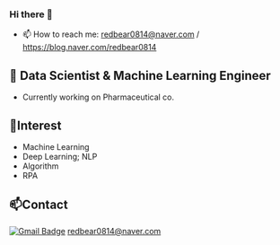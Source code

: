 ### Hi there 👋

<!--
**sunnydaisy/sunnydaisy** is a ✨ _special_ ✨ repository because its `README.md` (this file) appears on your GitHub profile.

Here are some ideas to get you started:

- 🔭 I’m currently working on ...
- 🌱 I’m currently learning ...
- 👯 I’m looking to collaborate on ...
- 🤔 I’m looking for help with ...
- 💬 Ask me about ...
- 📫 How to reach me: ...
- 😄 Pronouns: ...
- ⚡ Fun fact: ...
-->

- 📫 How to reach me: redbear0814@naver.com / https://blog.naver.com/redbear0814

## 🔭 Data Scientist & Machine Learning Engineer
- Currently working on Pharmaceutical co.

## 🌱Interest
- Machine Learning 
- Deep Learning; NLP
- Algorithm
- RPA

## 📫Contact
[![Gmail Badge](https://img.shields.io/badge/Gmail-d14836?style=flat-square&logo=Gmail&logoColor=white&link=mailto:wltjs0910@gmail.com)](mailto:wltjs0910@gmail.com)
redbear0814@naver.com

